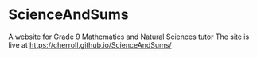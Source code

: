 # ScienceAndSums
A website for Grade 9 Mathematics and Natural Sciences tutor
The site is live at https://cherroll.github.io/ScienceAndSums/
